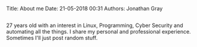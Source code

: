 Title: About me
Date: 21-05-2018 00:31
Authors: Jonathan Gray

## 

27 years old with an interest in Linux, Programming, Cyber Security and automating all the things. I share my personal and professional experience. 
Sometimes I'll just post random stuff.
